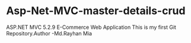 # Asp-Net-MVC-master-details-crud
ASP.NET MVC 5.2.9 E-Commerce Web Application
This is my first Git Repository.Author -Md.Rayhan Mia

